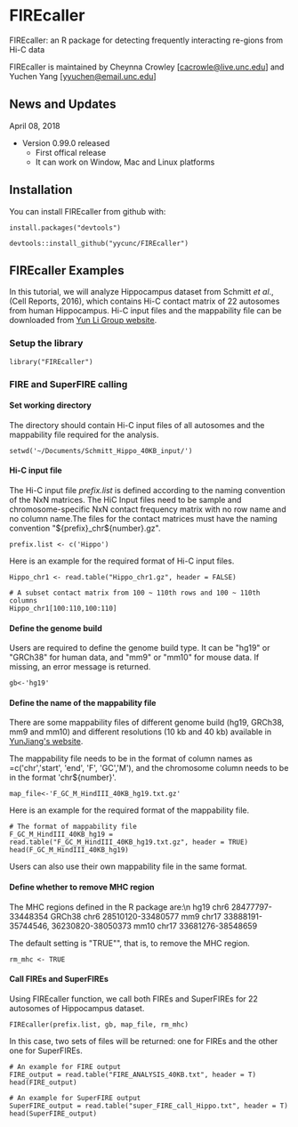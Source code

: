 # FIREcaller
FIREcaller: an R package for detecting frequently interacting re-gions from Hi-C data

FIREcaller is maintained by Cheynna Crowley [cacrowle@live.unc.edu] and Yuchen Yang [yyuchen@email.unc.edu]

## News and Updates
April 08, 2018
* Version 0.99.0 released
  + First offical release
  + It can work on Window, Mac and Linux platforms

## Installation
You can install FIREcaller from github with:
```{r install}
install.packages("devtools")

devtools::install_github("yycunc/FIREcaller")
```

## FIREcaller Examples

In this tutorial, we will analyze Hippocampus dataset from Schmitt *et al*., (Cell Reports, 2016), which contains Hi-C contact matrix of 22 autosomes from human Hippocampus. Hi-C input files and the mappability file can be downloaded from [Yun Li Group website](https://yunliweb.its.unc.edu/FIREcaller/download.php).
  

### Setup the library
```{r init}
library("FIREcaller")
```

### FIRE and SuperFIRE calling
#### Set working directory

The directory should contain Hi-C input files of all autosomes and the mappability file required for the analysis.

```{r setup for working directory}
setwd('~/Documents/Schmitt_Hippo_40KB_input/')
```

#### Hi-C input file

The Hi-C input file *prefix.list* is defined according to the naming convention of the NxN matrices. The HiC Input files need to be sample and chromosome-specific NxN contact frequency matrix with no row name and no column name.The files for the contact matrices must have the naming convention "\${prefix}_chr\${number}.gz".

```{r define the prefix.list according to the naming convention of the NxN matrices, warning=FALSE}
prefix.list <- c('Hippo')
```

Here is an example for the required format of Hi-C input files.

```{r an example for the required format of Hi-C input files, warning=FALSE}
Hippo_chr1 <- read.table("Hippo_chr1.gz", header = FALSE)

# A subset contact matrix from 100 ~ 110th rows and 100 ~ 110th columns
Hippo_chr1[100:110,100:110]
```

#### Define the genome build

Users are required to define the genome build type. It can be "hg19" or "GRCh38" for human data, and "mm9" or "mm10" for mouse data. If missing, an error message is returned.

```{r define the genome build, message=FALSE}
gb<-'hg19'
```

#### Define the name of the mappability file

There are some mappability files of different genome build (hg19, GRCh38, mm9 and mm10) and different resolutions (10 kb and 40 kb) available in [YunJiang's website](http://enhancer.sdsc.edu/yunjiang/resources/genomic_features/).

The mappability file needs to be in the format of column names as =c('chr','start', 'end', 'F', 'GC','M'), and the chromosome column needs to be in the format 'chr${number}'.

```{r define the name of the mappability file, message=FALSE}
map_file<-'F_GC_M_HindIII_40KB_hg19.txt.gz'
```

Here is an example for the required format of the mappability file.

```{r an example for the required format of the mappability file, message=FALSE}
# The format of mappability file
F_GC_M_HindIII_40KB_hg19 = read.table("F_GC_M_HindIII_40KB_hg19.txt.gz", header = TRUE)
head(F_GC_M_HindIII_40KB_hg19)
```

Users can also use their own mappability file in the same format.

#### Define whether to remove MHC region

The MHC regions defined in the R package are:\n
hg19 chr6  28477797-33448354
GRCh38 chr6  28510120-33480577
mm9 chr17 33888191-35744546, 36230820-38050373
mm10 chr17 33681276-38548659

The default setting is "TRUE"", that is, to remove the MHC region.

```{r define whether to remove MHC region, message=FALSE}
rm_mhc <- TRUE
```

#### Call FIREs and SuperFIREs

Using FIREcaller function, we call both FIREs and SuperFIREs for 22 autosomes of Hippocampus dataset.
  
```{r call FIRE and SuperFIRE for 22 autosomes of Hippocampus dataset}
FIREcaller(prefix.list, gb, map_file, rm_mhc)
```

In this case, two sets of files will be returned: one for FIREs and the other one for SuperFIREs.

```{r An example for Fire and SuperFire outputs}
# An example for FIRE output
FIRE_output = read.table("FIRE_ANALYSIS_40KB.txt", header = T)
head(FIRE_output)

# An example for SuperFIRE output
SuperFIRE_output = read.table("super_FIRE_call_Hippo.txt", header = T)
head(SuperFIRE_output)
```
